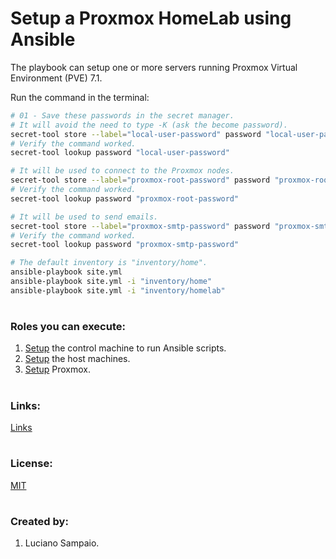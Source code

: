 # Setup a Proxmox HomeLab using Ansible

The playbook can setup one or more servers running Proxmox Virtual Environment (PVE) 7.1.

Run the command in the terminal:
```bash
# 01 - Save these passwords in the secret manager.
# It will avoid the need to type -K (ask the become password).
secret-tool store --label="local-user-password" password "local-user-password"
# Verify the command worked.
secret-tool lookup password "local-user-password"

# It will be used to connect to the Proxmox nodes.
secret-tool store --label="proxmox-root-password" password "proxmox-root-password"
# Verify the command worked.
secret-tool lookup password "proxmox-root-password"

# It will be used to send emails.
secret-tool store --label="proxmox-smtp-password" password "proxmox-smtp-password"
# Verify the command worked.
secret-tool lookup password "proxmox-smtp-password"

# The default inventory is "inventory/home".
ansible-playbook site.yml
ansible-playbook site.yml -i "inventory/home"
ansible-playbook site.yml -i "inventory/homelab"
```

#
### Roles you can execute:
1. [Setup](roles/control_machine/README.md) the control machine to run Ansible scripts.
1. [Setup](roles/host_machines/README.md) the host machines.
1. [Setup](roles/proxmox/README.md) Proxmox.

#
### Links:

[Links](links.md "Links")

#
### License:

[MIT](LICENSE "MIT License")

#
### Created by:

1. Luciano Sampaio.
